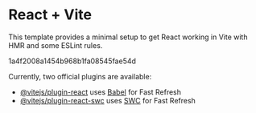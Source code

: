 # React + Vite

This template provides a minimal setup to get React working in Vite with HMR and some ESLint rules.

1a4f2008a1454b968b1fa08545fae54d

Currently, two official plugins are available:

- [@vitejs/plugin-react](https://github.com/vitejs/vite-plugin-react/blob/main/packages/plugin-react/README.md) uses [Babel](https://babeljs.io/) for Fast Refresh
- [@vitejs/plugin-react-swc](https://github.com/vitejs/vite-plugin-react-swc) uses [SWC](https://swc.rs/) for Fast Refresh
